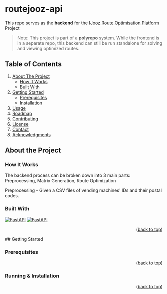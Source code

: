 <a id="readme-top"></a>
# routejooz-api
This repo serves as the **backend** for the [IJooz Route Optimisation Platform](https://google.com) Project


> Note: This project is part of a **polyrepo** system. While the frontend is in a separate repo, this backend can still be run standalone for solving and viewing optimized routes.

## Table of Contents 
<ol>
    <li>
        <a href="#about-the-project">About The Project</a>
        <ul>
        <li><a href="#built-with">How It Works</a></li>
        <li><a href="#built-with">Built With</a></li>
        </ul>
    </li>
    <li>
        <a href="#getting-started">Getting Started</a>
        <ul>
        <li><a href="#prerequisites">Prerequisites</a></li>
        <li><a href="#installation">Installation</a></li>
        </ul>
    </li>
    <li><a href="#usage">Usage</a></li>
    <li><a href="#roadmap">Roadmap</a></li>
    <li><a href="#contributing">Contributing</a></li>
    <li><a href="#license">License</a></li>
    <li><a href="#contact">Contact</a></li>
    <li><a href="#acknowledgments">Acknowledgments</a></li>
</ol>


## About the Project

### How It Works
The backend process can be broken down into 3 main parts: Preprocessing, Matrix Generation, Route Optimization 

Preprocessing - Given a CSV files of vending machines' IDs and their postal codes.


### Built With
[![FastAPI](https://img.shields.io/badge/fastapi-109989?style=for-the-badge&logo=FASTAPI&logoColor=white)](Fast-url)
[![FastAPI](https://img.shields.io/badge/Google_Cloud-4285F4?style=for-the-badge&logo=google-cloud&logoColor=white)](Google-Cloud)

<p align="right">(<a href="#readme-top">back to top</a>)</p>
## Getting Started

### Prerequisites 
<p align="right">(<a href="#readme-top">back to top</a>)</p>


###  Running & Installation 
<p align="right">(<a href="#readme-top">back to top</a>)</p>

